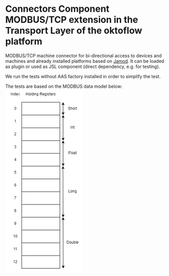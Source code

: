 # Connectors Component MODBUS/TCP extension in the Transport Layer of the oktoflow platform

MODBUS/TCP machine connector for bi-directional access to devices and machines and already installed platforms based on [Jamod](https://jamod.sourceforge.net/). It can be loaded as plugin or used as JSL component (direct dependency, e.g. for testing). 

We run the tests without AAS factory installed in order to simplify the test. 

The tests are based on the MODBUS data model below:
![ModbusDataModel](ModbusDataModel.jpg)